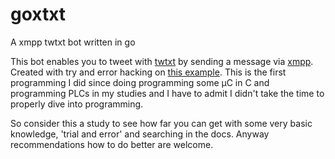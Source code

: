 # goxtxt
A xmpp twtxt bot written in go

This bot enables you to tweet with [twtxt][2] by sending a message via [xmpp][3]. 
Created with try and error hacking on [this example][1].
This is the first programming I did since doing programming some µC in 
C and programming PLCs in my studies and I have to admit I didn't take 
the time to properly dive into programming.

So consider this a study to see how far you can get with some very basic 
knowledge, 'trial and error' and searching in the docs. Anyway 
recommendations how to do better are welcome.

[1]:https://github.com/processone/gox/blob/master/cmd/xmpp_echo/xmpp_echo.go
[2]:https://github.com/buckket/twtxt/
[3]:https://xmpp.org/
